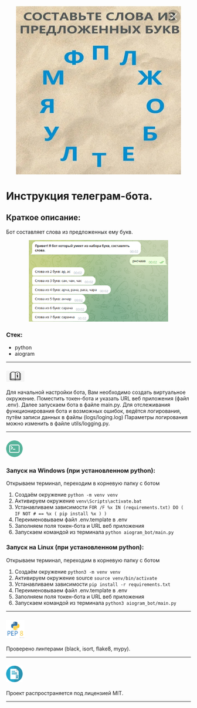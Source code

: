 <div style="text-align: center">
    <img src="./images_readme/logo.jpg" width="450"/>
</div>

# Инструкция телеграм-бота.
## Краткое описание:
Бот составляет слова из предложенных ему букв. 

<div style="text-align: center">
    <img src="./images_readme/main_screen.png" width="380"/>
</div>

### Стек:
* python
* aiogram

---

### <img src="images_readme/instruc.jpg" width="50" alt="instruc"/>
Для начальной настройки бота, Вам необходимо создать виртуальное окружение. 
Поместить токен-бота и указать URL веб приложения (файл .env). 
Далее запускаем бота в файле main.py. Для отслеживания функционирования бота и возможных ошибок,
ведётся логирования, путём записи данных в файлы (logs/loging.log) 
Параметры логирования можно изменить в файле utils/logging.py. 

---

### <img src="images_readme/terminal_logo.png" width="45" alt="terminal_logo"/>
### Запуск на Windows (при установленном python):
Открываем терминал, переходим в корневую папку с ботом
1. Создаём окружение ```python -m venv venv```
2. Активируем окружение ```venv\Scripts\activate.bat```
3. Устанавливаем зависимости ```FOR /F %x IN (requirements.txt) DO ( IF NOT # == %x ( pip install %x ) )```
4. Переименовываем файл .env.template в .env
5. Заполняем поля токен-бота и URL веб приложения
6. Запускаем командой из терминала ```python aiogram_bot/main.py```

### Запуск на Linux (при установленном python):
Открываем терминал, переходим в корневую папку с ботом
1. Создаём окружение ```python3 -m venv venv```   
2. Активируем окружение source ```source venv/bin/activate```
3. Устанавливаем зависимости ```pip install -r requirements.txt```
4. Переименовываем файл .env.template в .env
5. Заполняем поля токен-бота и URL веб приложения
6. Запускаем командой из терминала ```python3 aiogram_bot/main.py```

---

### <img src="images_readme/pep8.jpg" width="50" alt="pep8"/>
Проверено линтерами (black, isort, flake8, mypy).

---

### <img src="images_readme/licentie.jpg" width="45" alt="licentie"/>
Проект распространяется под лицензией MIT.

---
